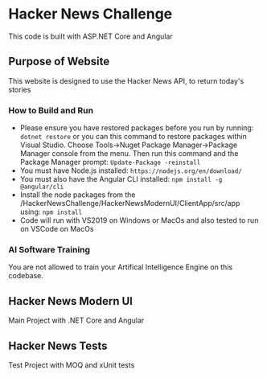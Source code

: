 # Hacker News Challenge
This code is built with ASP.NET Core and Angular

## Purpose of Website
This website is designed to use the Hacker News API, to return today's stories

### How to Build and Run
* Please ensure you have restored packages before you run by running: 
``` dotnet restore ``` 
or you can this command to restore packages within Visual Studio. Choose Tools->Nuget Package Manager->Package Manager console from the menu. Then run this command and the Package Manager prompt: 
``` Update-Package -reinstall ```
* You must have Node.js installed: 
``` https://nodejs.org/en/download/ ```
* You must also have the Angular CLI installed: 
``` npm install -g @angular/cli ```
* Install the node packages from the /HackerNewsChallenge/HackerNewsModernUI/ClientApp/src/app using:
``` npm install ```
* Code will run with VS2019 on Windows or MacOs and also tested to run on VSCode on MacOs

### AI Software Training
You are not allowed to train your Artifical Intelligence Engine on this codebase.

## Hacker News Modern UI
Main Project with .NET Core and Angular
## Hacker News Tests
Test Project with MOQ and xUnit tests 
